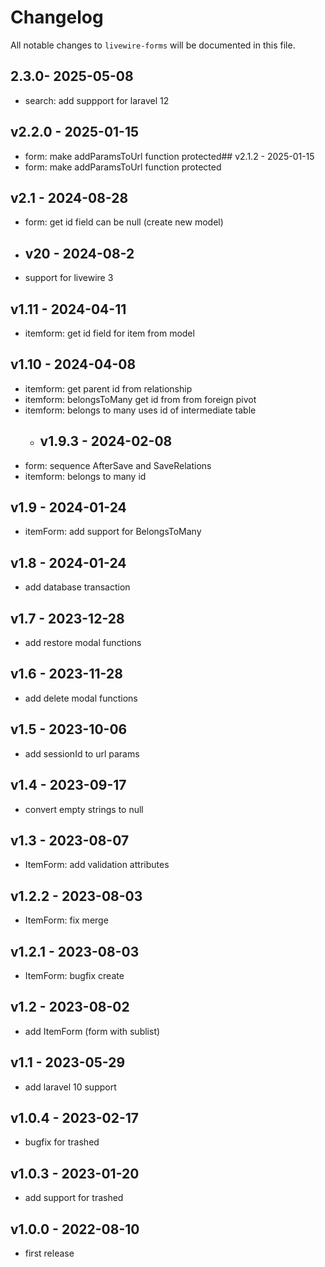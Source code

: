 # Changelog


All notable changes to `livewire-forms` will be documented in this file.
## 2.3.0- 2025-05-08
- search: add suppport for laravel 12
## v2.2.0 - 2025-01-15
* form: make addParamsToUrl function protected## v2.1.2 - 2025-01-15
* form: make addParamsToUrl function protected
## v2.1 - 2024-08-28
* form: get id field can be null (create new model)
* ## v20 - 2024-08-2
* support for livewire 3
## v1.11 - 2024-04-11
* itemform: get id field for item from model
## v1.10 - 2024-04-08
* itemform: get parent id from relationship
* itemform: belongsToMany get id from from foreign pivot
* itemform: belongs to many uses id of intermediate table
  * ## v1.9.3 - 2024-02-08
* form: sequence AfterSave and SaveRelations
* itemform: belongs to many id
## v1.9 - 2024-01-24
* itemForm: add support for BelongsToMany
## v1.8 - 2024-01-24
* add database transaction
## v1.7 - 2023-12-28
* add restore modal functions
## v1.6 - 2023-11-28
* add delete modal functions
## v1.5 - 2023-10-06
* add sessionId to url params
## v1.4 - 2023-09-17
* convert empty strings to null
## v1.3 - 2023-08-07
* ItemForm: add validation attributes
## v1.2.2 - 2023-08-03
* ItemForm: fix merge
## v1.2.1 - 2023-08-03
* ItemForm: bugfix create
## v1.2 - 2023-08-02
* add ItemForm (form with sublist)
## v1.1 - 2023-05-29
* add laravel 10 support
## v1.0.4 - 2023-02-17
* bugfix for trashed
## v1.0.3 - 2023-01-20
* add support for trashed
## v1.0.0 - 2022-08-10
* first release
